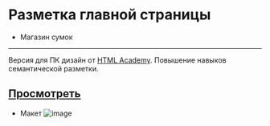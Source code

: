 # Разметка главной страницы
* Магазин сумок
---
Версия для ПК дизайн от [HTML Academy](https://htmlacademy.ru).
Повышение навыков семантической разметки.

## [Просмотреть](https://portfolio.webpeternet.ru/shopbags/)

* Макет
![image](https://files.webpeternet.ru/h-shop.png)
